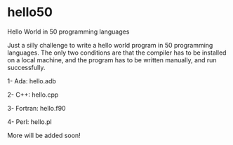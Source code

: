 # hello50
Hello World in 50 programming languages

Just a silly challenge to write a hello world program in 50 programming languages. The only two conditions are that the compiler has to be installed on a local machine, and the program has to be written manually, and run successfully.

1- Ada: hello.adb

2- C++: hello.cpp

3- Fortran: hello.f90

4- Perl: hello.pl

More will be added soon!
